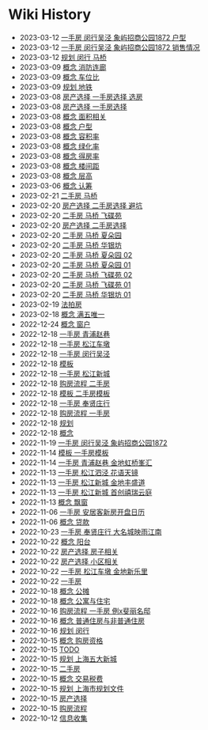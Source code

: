# Wiki History

- 2023-03-12        [一手房 闵行吴泾 象屿招商公园1872 户型](/0075_一手房_闵行吴泾_象屿招商公园1872_户型)
- 2023-03-12        [一手房 闵行吴泾 象屿招商公园1872 销售情况](/0074_一手房_闵行吴泾_象屿招商公园1872_销售情况)
- 2023-03-12        [规划 闵行 马桥](/0073_规划_闵行_马桥)
- 2023-03-09        [概念 消防连廊](/0070_概念_消防连廊)
- 2023-03-09        [概念 车位比](/0071_概念_车位比)
- 2023-03-09        [规划 地铁](/0072_规划_地铁)
- 2023-03-08        [房产选择 一手房选择 选房](/0069_房产选择_一手房选择_选房)
- 2023-03-08        [房产选择 一手房选择](/0068_房产选择_一手房选择)
- 2023-03-08        [概念 面积相关](/0067_概念_面积相关)
- 2023-03-08        [概念 户型](/0064_概念_户型)
- 2023-03-08        [概念 容积率](/0061_概念_容积率)
- 2023-03-08        [概念 绿化率](/0062_概念_绿化率)
- 2023-03-08        [概念 得房率](/0066_概念_得房率)
- 2023-03-08        [概念 楼间距](/0063_概念_楼间距)
- 2023-03-08        [概念 层高](/0065_概念_层高)
- 2023-03-06        [概念 认筹](/0060_概念_认筹)
- 2023-02-21        [二手房 马桥](/0059_二手房_马桥)
- 2023-02-20        [房产选择 二手房选择 避坑](/0049_房产选择_二手房选择_避坑)
- 2023-02-20        [二手房 马桥 飞碟苑](/0052_二手房_马桥_飞碟苑)
- 2023-02-20        [房产选择 二手房选择](/0050_房产选择_二手房选择)
- 2023-02-20        [二手房 马桥 夏朵园](/0053_二手房_马桥_夏朵园)
- 2023-02-20        [二手房 马桥 华银坊](/0054_二手房_马桥_华银坊)
- 2023-02-20        [二手房 马桥 夏朵园 02](/0057_二手房_马桥_夏朵园_02)
- 2023-02-20        [二手房 马桥 夏朵园 01](/0056_二手房_马桥_夏朵园_01)
- 2023-02-20        [二手房 马桥 飞碟苑 02](/0058_二手房_马桥_飞碟苑_02)
- 2023-02-20        [二手房 马桥 飞碟苑 01](/0051_二手房_马桥_飞碟苑_01)
- 2023-02-20        [二手房 马桥 华银坊 01](/0055_二手房_马桥_华银坊_01)
- 2023-02-19        [法拍房](/0048_法拍房)
- 2023-02-18        [概念 满五唯一](/0047_概念_满五唯一)
- 2022-12-24        [概念 窗户](/0046_概念_窗户)
- 2022-12-18        [一手房 青浦赵巷](/0041_一手房_青浦赵巷)
- 2022-12-18        [一手房 松江车墩](/0043_一手房_松江车墩)
- 2022-12-18        [一手房 闵行吴泾](/0040_一手房_闵行吴泾)
- 2022-12-18        [模板](/0034_模板)
- 2022-12-18        [一手房 松江新城](/0038_一手房_松江新城)
- 2022-12-18        [购房流程 二手房](/0045_购房流程_二手房)
- 2022-12-18        [模板 二手房模板](/0035_模板_二手房模板)
- 2022-12-18        [一手房 奉贤庄行](/0042_一手房_奉贤庄行)
- 2022-12-18        [购房流程 一手房](/0044_购房流程_一手房)
- 2022-12-18        [规划](/0037_规划)
- 2022-12-18        [概念](/0033_概念)
- 2022-11-19        [一手房 闵行吴泾 象屿招商公园1872](/0032_一手房_闵行吴泾_象屿招商公园1872)
- 2022-11-14        [模板 一手房模板](/0029_模板_一手房模板)
- 2022-11-14        [一手房 青浦赵巷 金地虹桥峯汇](/0030_一手房_青浦赵巷_金地虹桥峯汇)
- 2022-11-13        [一手房 松江泗泾 花语天镜](/0025_一手房_松江泗泾_花语天镜)
- 2022-11-13        [一手房 松江新城 金地丰盛道](/0027_一手房_松江新城_金地丰盛道)
- 2022-11-13        [一手房 松江新城 首创禧瑞云庭](/0028_一手房_松江新城_首创禧瑞云庭)
- 2022-11-13        [概念 飘窗](/0026_概念_飘窗)
- 2022-11-06        [一手房 安居客新房开盘日历](/0024_一手房_安居客新房开盘日历)
- 2022-11-06        [概念 贷款](/0023_概念_贷款)
- 2022-10-23        [一手房 奉贤庄行 大名城映雨江南](/0022_一手房_奉贤庄行_大名城映雨江南)
- 2022-10-22        [概念 阳台](/0018_概念_阳台)
- 2022-10-22        [房产选择 房子相关](/0019_房产选择_房子相关)
- 2022-10-22        [房产选择 小区相关](/0017_房产选择_小区相关)
- 2022-10-22        [一手房 松江车墩 金地新乐里](/0021_一手房_松江车墩_金地新乐里)
- 2022-10-22        [一手房](/0020_一手房)
- 2022-10-18        [概念 公摊](/0015_概念_公摊)
- 2022-10-18        [概念 公寓与住宅](/0016_概念_公寓与住宅)
- 2022-10-16        [购房流程 一手房 例x斐丽名邸](/0013_购房流程_一手房_例x斐丽名邸)
- 2022-10-16        [概念 普通住房与非普通住房](/0014_概念_普通住房与非普通住房)
- 2022-10-16        [规划 闵行](/0012_规划_闵行)
- 2022-10-15        [概念 购房资格](/0004_概念_购房资格)
- 2022-10-15        [TODO](/0006_TODO)
- 2022-10-15        [规划 上海五大新城](/0011_规划_上海五大新城)
- 2022-10-15        [二手房](/0005_二手房)
- 2022-10-15        [概念 交易税费](/0008_概念_交易税费)
- 2022-10-15        [规划 上海市规划文件](/0010_规划_上海市规划文件)
- 2022-10-15        [房产选择](/0009_房产选择)
- 2022-10-15        [购房流程](/0007_购房流程)
- 2022-10-12        [信息收集](/0003_信息收集)
